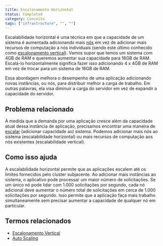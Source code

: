 ```yaml
---
title: Escalonamento Horizontal
status: Completed
category: Conceito
tags: ["infrastructure", "", ""]
---
```


Escalabilidade horizontal é uma técnica em que a capacidade de um sistema é aumentada adicionando mais [nós](/pt-br/nodes/)
em vez de adicionar mais recursos de computação a nós individuais (sendo este último conhecido como [escalonamento vertical](/pt-br/vertical-scaling/)).
Vamos supor que temos um sistema com 4GB de RAM e queremos aumentar sua capacidade para 16GB de RAM.
Escalá-lo horizontalmente significa fazer isso adicionando 4 x 4GB de RAM em vez de trocar para um sistema de 16GB de RAM.

Essa abordagem melhora o desempenho de uma aplicação adicionando novas instâncias, ou nós, para distribuir melhor a carga de trabalho.
Em outras palavras, ela visa diminuir a carga do servidor em vez de expandir a capacidade do servidor.

## Problema relacionado

À medida que a demanda por uma aplicação cresce além da capacidade atual dessa instância de aplicação, precisamos encontrar uma maneira de [escalar](/pt-br/scalability/) (adicionar capacidade ao) sistema. Podemos adicionar mais nós ao sistema (escalabilidade horizontal) ou mais recursos de computação aos nós existentes (escalabilidade vertical).

## Como isso ajuda

A escalabilidade horizontal permite que as aplicações escalem até os limites fornecidos pelo cluster subjacente.
Ao adicionar mais instâncias ao sistema, o aplicativo pode processar um maior número de solicitações.
Se um único nó pode lidar com 1.000 solicitações por segundo,
cada nó adicional deve aumentar o número total de solicitações em cerca de 1.000 solicitações por segundo. 
Isso permite que a aplicação faça mais trabalho simultaneamente
sem precisar aumentar a capacidade de qualquer nó em particular.

## Termos relacionados

* [Escalonamento Vertical](/pt-br/vertical-scaling/)
* [Auto Scaling](/pt-br/auto-scaling/)
